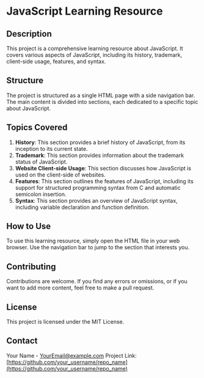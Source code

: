 # JavaScript Learning Resource

## Description

This project is a comprehensive learning resource about JavaScript. It covers various aspects of JavaScript, including its history, trademark, client-side usage, features, and syntax.

## Structure

The project is structured as a single HTML page with a side navigation bar. The main content is divided into sections, each dedicated to a specific topic about JavaScript.

## Topics Covered

1. **History**: This section provides a brief history of JavaScript, from its inception to its current state.
2. **Trademark**: This section provides information about the trademark status of JavaScript.
3. **Website Client-side Usage**: This section discusses how JavaScript is used on the client-side of websites.
4. **Features**: This section outlines the features of JavaScript, including its support for structured programming syntax from C and automatic semicolon insertion.
5. **Syntax**: This section provides an overview of JavaScript syntax, including variable declaration and function definition.

## How to Use

To use this learning resource, simply open the HTML file in your web browser. Use the navigation bar to jump to the section that interests you.

## Contributing

Contributions are welcome. If you find any errors or omissions, or if you want to add more content, feel free to make a pull request.

## License

This project is licensed under the MIT License.

## Contact

Your Name - YourEmail@example.com
Project Link: [https://github.com/your_username/repo_name](https://github.com/your_username/repo_name)